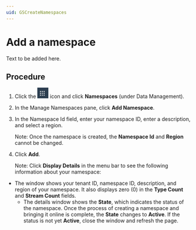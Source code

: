 ```yaml
---
uid: GSCreateNamespaces
---
```


# Add a namespace

Text to be added here.

## Procedure

1. Click the ![Menu icon](images\menu-icon.png) icon and click **Namespaces** (under Data Management).


2. In the Manage Namespaces pane, click **Add Namespace**. 

3. In the Namespace Id field, enter your namespace ID, enter a description, and select a region. 

   Note: Once the namespace is created, the **Namespace Id** and **Region** cannot be changed.

4. Click **Add**.

   Note:  Click **Display Details** in the menu bar to see the following information about your namespace:
   
- The window shows your tenant ID, namespace ID, description, and region of your namespace. It also displays zero (0) in the **Type Count** and **Stream Count** fields.  
   - The details window shows the **State**, which indicates the status of the namespace. Once the process of creating a namespace and bringing it online is complete, the **State** changes to **Active**. If the status is not yet **Active**, close the window and refresh the page. 


